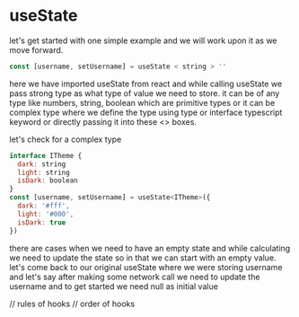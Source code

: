 # useState

let's get started with one simple example and we will work upon it as we move forward.

```javascript
const [username, setUsername] = useState < string > ''
```

here we have imported useState from react and while calling useState we pass strong type as what type of value we need to store.
it can be of any type like numbers, string, boolean which are primitive types or it can be complex type where we define the type using type or interface typescript keyword or directly passing it into these <> boxes.

let's check for a complex type

```javascript
interface ITheme {
  dark: string
  light: string
  isDark: boolean
}
const [username, setUsername] = useState<ITheme>({
  dark: '#fff',
  light: '#000',
  isDark: true
})
```

there are cases when we need to have an empty state and while calculating we need to update the state so in that we can start with an empty value.
let's come back to our original useState where we were storing username and let's say after making some network call we need to update the username and to get started we need null as initial value

// rules of hooks
// order of hooks
